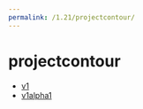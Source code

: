 ```yaml
---
permalink: /1.21/projectcontour/
---
```


# projectcontour



* [v1](v1/index.md)
* [v1alpha1](v1alpha1/index.md)